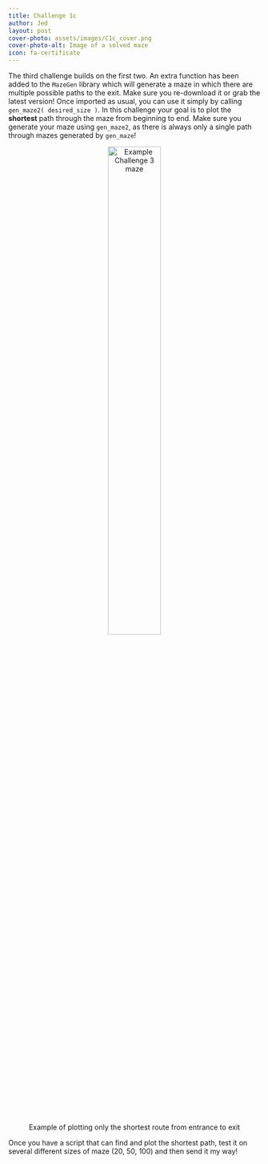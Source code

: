 ```yaml
---
title: Challenge 1c
author: Jed
layout: post
cover-photo: assets/images/C1c_cover.png
cover-photo-alt: Image of a solved maze
icon: fa-certificate
---
```


The third challenge builds on the first two.
An extra function has been added to the `MazeGen` library which will generate a maze in which there are multiple possible paths to the exit.
Make sure you re-download it or grab the latest version!
Once imported as usual, you can use it simply by calling `gen_maze2( desired_size )`.
In this challenge your goal is to plot the __shortest__ path through the maze from beginning to end.
Make sure you generate your maze using `gen_maze2`, as there is always only a single path through mazes generated by `gen_maze`!

<figure>
<center>
<img src="{{site.baseurl}}/assets/images/C1c_cover.png" alt='Example Challenge 3 maze' style="width:50%">
<figcaption>Example of plotting only the shortest route from entrance to exit</figcaption>
</center>
</figure>

Once you have a script that can find and plot the shortest path, test it on several different sizes of maze (20, 50, 100) and then send it my way!
